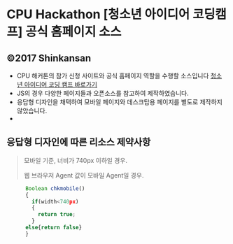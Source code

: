 CPU Hackathon [청소년 아이디어 코딩캠프] 공식 홈페이지 소스
=================
©2017 Shinkansan 
-----------------

* CPU 해커톤의 참가 신청 사이트와 공식 홈페이지 역할을 수행할 소스입니다 [청소년 아이디어 코딩 캠프 바로가기](https://shinkansan.github.io/cpuhackathon.github.io/#)
* JS의 경우 다양한 페이지들과 오픈소스를 참고하여 제작하였습니다.
* 응답형 디자인을 채택하여 모바일 페이지와 데스크탑용 페이지를 별도로 제작하지 않았습니다.
* 

## 응답형 디자인에 따른 리소스 제약사항
> 모바일 기준, 너비가 740px 이하일 경우.
> 
> 웹 브라우저 Agent 값이 모바일 Agent일 경우.

```javascript
      Boolean chkmobile()
      {
        if(width<740px)
        {
          return true;
        }
      else{return false}
      }
```